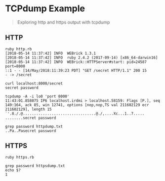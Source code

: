 # TCPdump Example

> Exploring http and https output with tcpdump

## HTTP

```
ruby http.rb
[2018-05-14 11:37:42] INFO  WEBrick 1.3.1
[2018-05-14 11:37:42] INFO  ruby 2.4.2 (2017-09-14) [x86_64-darwin16]
[2018-05-14 11:37:42] INFO  WEBrick::HTTPServer#start: pid=24587 port=8000
::1 - - [14/May/2018:11:39:23 PDT] "GET /secret HTTP/1.1" 200 15
- -> /secret
```

```
curl localhost:8000/secret
secret password
```

```
tcpdump -A -i lo0 'port 8000'
11:43:01.858075 IP6 localhost.irdmi > localhost.58159: Flags [P.], seq 149:164, ack 85, win 12741, options [nop,nop,TS val 211602129 ecr 211602129], length 15
`'.8./.@.................................@./,....Xc...1..7.....
........secret password
```

```
grep password httpdump.txt
..Pa..Pasecret password
```

## HTTPS

```
ruby https.rb
```

```
grep password httpsdump.txt
echo $?
1
```